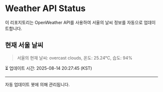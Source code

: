 
# Weather API Status

이 리포지토리는 OpenWeather API를 사용하여 서울의 날씨 정보를 자동으로 업데이트합니다.

## 현재 서울 날씨
> 서울의 현재 날씨: overcast clouds, 온도: 25.24°C, 습도: 94%

⏳ 업데이트 시간: 2025-08-14 20:27:45 (KST)

---
자동 업데이트 봇에 의해 관리됩니다.
